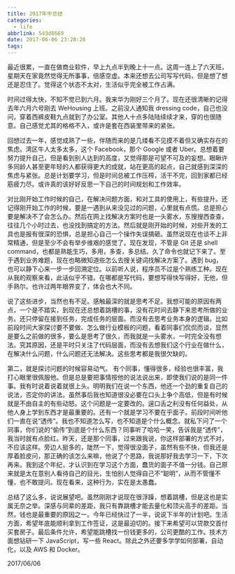 ```yaml
---
title: 2017年中总结
categories:
  - life
abbrlink: 543d8669
date: 2017-06-06 23:20:20
tags:
---
```


最近很累，一直在做商业软件，早上九点半到晚上十一点。这周一连上了六天班，星期天在家竟然觉得无所事事，倍感空虚。本来还想去公司写写代码，但是想了想还是忍住了。觉得这个状态不太对，生活似乎完全被工作占满。

时间过得太快，不知不觉已到六月。我来华为刚好三个月了。现在还很清晰的记得去年六月六号刚去 WeHousing 上班。之前没人通知我 dressing code，自己也没问，穿着西裤皮鞋九点就到了办公室。其他人十点多陆陆续续才来，穿的也很随意。自己感觉尤其的格格不入，或许是套在西装里带来的紧张。

回想过去一年，感觉成熟了一些，伴随而来的是几缕看不见摸不着但又确实存在的焦虑。湾区牛人太多太多，这个 Facebook，那个 Google 或者 Uber。总想着要努力提升自己，但是看到别人达到的高度，又觉得那是可望不可及的妄想。眼瞅许多同龄人甚至更年轻的人都获得更大的成就，站在更高的起点，自己就感到深深的焦虑与紧张。总是计划要学习，但是时间总被工作压榨，活干不完，回到家都已经筋疲力尽。或许真的该好好反思一下自己的时间规划和工作效率。

对比刚开始工作时候的自己，在解决问题方面，和对工具的使用上，有些提升。还记得刚开始工作的时候，要是一遇到从来没见过的问题，心里就有点慌。总是担心要是解决不了会怎么办。然后在网上找解决方案时也是一头雾水，东搜搜西查查，往往几个小时过去，也没找到搞定的方法。然后就是刚开始的时候，对些开发的工具也是报有很深的恐惧，总是担心自己一个操作失误搞砸。虽然说现在也谈不上非常精通，但是至少不会有举步维艰的感觉了。现在发现，不管是 Git 还是 shell command，也都是熟能生巧，多用，多查，多总结。久了命令也就记下来了。至于遇到业务难题，现在也略微知道些怎么去搜关键词找解决方案了。遇到 bug，也可以静下心来一步一步回溯定位。以前听人说，程序员不过是个熟练工种。现在从我的观察来看，此话似乎不错。在哪都是写代码，要想写得快写得好，无他，但手熟尔。也许过两年眼界变了，体会也大不同。

说了这些进步，当然也有不足。感触最深的就是思考不足。我想可能的原因有两点，一个是不踏实，到现在还总想着跳槽的事，没有花时间去静下来思考所做的业务。还只停留在接到任务，完成任务的层面。而没有去思考业务本身的逻辑。比如前段时间大家探讨要不要做、怎么做行业模板的问题，看着同事们侃侃而谈，显然是要么之前做的很多，要么是思考了很久，而我就是一头雾水，一时完全没有想法。究其原因，还是平时只关注了代码层面，而没有去想我们这个行业在做什么，在解决什么问题，什么问题还无法解决。这些思考都是我很欠缺的。

第二，就是探讨问题的时候容易动气。 有个同事，懂得很多，经验也很丰富，我打心眼里很佩服他。但是总是要把事情按他的说法说出来，即使我们说的是同一件事。我有时说着说着就很上头。明明我们在说一个东西，他还一个劲的重复自己的说法，否定你的讲法。虽然事后我也知道很没必要在口头上争个高低，但是有时候就是不由自主的有些动怒。这个问题是一定要改的。逞口舌之利没有任何益处，从他人身上学到东西才是最重要的。还有一个就是学习不要在乎面子。前段时间听他们一直在说“透传”。我也不知道怎么写，也不知道是个什么概念。就私下问了一个同事，你们说的“偷传”到底是个什么东西？同事听了哈哈一笑，告诉我是“透传”，我当时就有点脸红。昨天，还是那个同事，过来跟我说，你这样部署的方式不对，不应该这样。旁边人挺多的，陡然一下，觉得很没面子，虽然有些不快，但我还是厚着脸皮问，那正确的该怎么来嘛，他说了个思路，我说那好我去学习一下，下次再来。我到这个年纪，才认识到在学习这个方面，蠢货的面子不值一分钱。自己原来就是太在意别人看待自己的目光，生怕别人觉得自己不“聪明”，从而不管懂不懂，也不敢提问。现在看来，这种行为，实在是太愚蠢。

总结了这么多，说说展望吧。虽然刚刚才说现在很浮躁，想着跳槽，但是这也是实属无奈之举。深感与同辈的差距，我只有靠跳槽才能去量化和顶尖高手的差距。当然，钱也是最重要的原因之一。今年已经快过了一半，说说下半年的计划吧。生活方面，希望年底能顺利拿到工作签证，这是最迫切的。接下来希望可以贷款交首付买套房子。最后条件允许，希望能跳槽找一份钱更多的，公司更酷的工作。技术方面想钻研一下 JavaScript，写一些 React。除此之外还要多学学如何部署，自动化，以及 AWS 和 Docker。

2017/06/06

